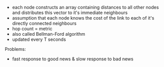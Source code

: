 - each node constructs an array containing distances to all other nodes and distributes this vector to it's immediate neighbours
- assumption that each node knows the cost of the link to each of it's directly connected neighbours
- hop count = metric
- also called Bellman-Ford algorithm
- updated every T seconds

Problems:
- fast response to good news & slow response to bad news
